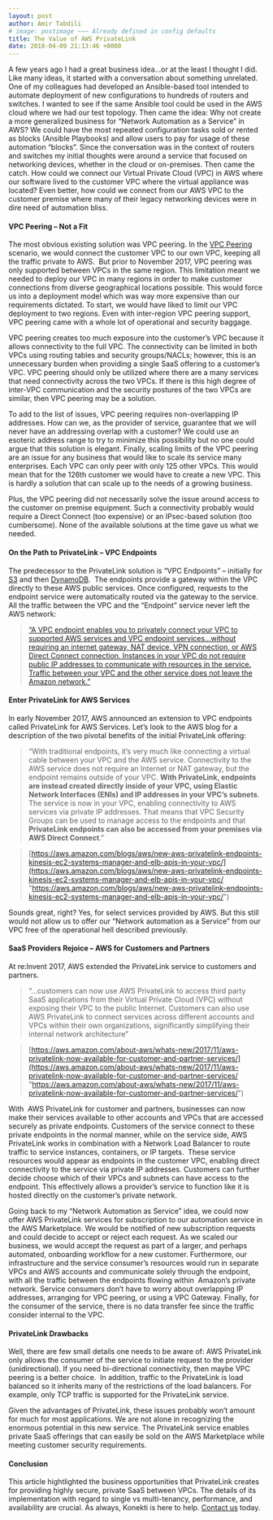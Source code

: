 ```yaml
---
layout: post
author: Amir Tabdili
# image: postimage ~~~ Already defined in config defaults
title: The Value of AWS PrivateLink
date: 2018-04-09 21:13:46 +0000
---
```

A few years ago I had a great business idea…or at the least I thought I did. Like many ideas, it started with a conversation about something unrelated. One of my colleagues had developed an Ansible-based tool intended to automate deployment of new configurations to hundreds of routers and switches. I wanted to see if the same Ansible tool could be used in the AWS cloud where we had our test topology. Then came the idea: Why not create a more generalized business for “Network Automation as a Service” in AWS? We could have the most repeated configuration tasks sold or rented as blocks (Ansible Playbooks) and allow users to pay for usage of these automation “blocks”. Since the conversation was in the context of routers and switches my initial thoughts were around a service that focused on networking devices, whether in the cloud or on-premises.  Then came the catch. How could we connect our Virtual Private Cloud (VPC) in AWS where our software lived to the customer VPC where the virtual appliance was located? Even better, how could we connect from our AWS VPC to the customer premise where many of their legacy networking devices were in dire need of automation bliss.

#### VPC Peering – Not a Fit

The most obvious existing solution was VPC peering. In the [VPC Peering](https://docs.aws.amazon.com/AmazonVPC/latest/UserGuide/vpc-peering.html) scenario, we would connect the customer VPC to our own VPC, keeping all the traffic private to AWS.  But prior to November 2017, VPC peering was only supported between VPCs in the same region. This limitation meant we needed to deploy our VPC in many regions in order to make customer connections from diverse geographical locations possible. This would force us into a deployment model which was way more expensive than our requirements dictated. To start, we would have liked to limit our VPC deployment to two regions. Even with inter-region VPC peering support, VPC peering came with a whole lot of operational and security baggage.

VPC peering creates too much exposure into the customer’s VPC because it allows connectivity to the full VPC. The connectivity can be limited in both VPCs using routing tables and security groups/NACLs; however, this is an unnecessary burden when providing a single SaaS offering to a customer’s VPC. VPC peering should only be utilized where there are a many services that need connectivity across the two VPCs. If there is this high degree of inter-VPC communication and the security postures of the two VPCs are similar, then VPC peering may be a solution.

To add to the list of issues, VPC peering requires non-overlapping IP addresses. How can we, as the provider of service, guarantee that we will never have an addressing overlap with a customer? We could use an esoteric address range to try to minimize this possibility but no one could argue that this solution is elegant. Finally, scaling limits of the VPC peering are an issue for any business that would like to scale its service many enterprises. Each VPC can only peer with only 125 other VPCs. This would mean that for the 126th customer we would have to create a new VPC. This is hardly a solution that can scale up to the needs of a growing business.

Plus, the VPC peering did not necessarily solve the issue around access to the customer on premise equipment. Such a connectivity probably would require a Direct Connect (too expensive) or an IPsec-based solution (too cumbersome). None of the available solutions at the time gave us what we needed.

#### On the Path to PrivateLink – VPC Endpoints

The predecessor to the PrivateLink solution is “VPC Endpoints” – initially for [S3](https://aws.amazon.com/blogs/aws/new-vpc-endpoint-for-amazon-s3/) and then [DynamoDB](https://aws.amazon.com/blogs/aws/new-vpc-endpoints-for-dynamodb/).  The endpoints provide a gateway within the VPC directly to these AWS public services. Once configured, requests to the endpoint service were automatically routed via the gateway to the service. All the traffic between the VPC and the “Endpoint” service never left the AWS network:

> [“A VPC endpoint enables you to privately connect your VPC to supported AWS services and VPC endpoint services…without requiring an internet gateway, NAT device, VPN connection, or AWS Direct Connect connection. Instances in your VPC do not require public IP addresses to communicate with resources in the service. Traffic between your VPC and the other service does not leave the Amazon network.”]( https://docs.aws.amazon.com/AmazonVPC/latest/UserGuide/vpc-endpoints.html)

#### Enter PrivateLink for AWS Services

In early November 2017, AWS announced an extension to VPC endpoints called PrivateLink for AWS Services. Let’s look to the AWS blog for a description of the two pivotal benefits of the initial PrivateLink offering:

> “With traditional endpoints, it’s very much like connecting a virtual cable between your VPC and the AWS service. Connectivity to the AWS service does not require an Internet or NAT gateway, but the endpoint remains outside of your VPC. **With PrivateLink, endpoints are instead created directly inside of your VPC, using Elastic Network Interfaces (ENIs) and IP addresses in your VPC’s subnets**. The service is now in your VPC, enabling connectivity to AWS services via private IP addresses. That means that VPC Security Groups can be used to manage access to the endpoints and that **PrivateLink endpoints can also be accessed from your premises via AWS Direct Connect**.”

>[https://aws.amazon.com/blogs/aws/new-aws-privatelink-endpoints-kinesis-ec2-systems-manager-and-elb-apis-in-your-vpc/](https://aws.amazon.com/blogs/aws/new-aws-privatelink-endpoints-kinesis-ec2-systems-manager-and-elb-apis-in-your-vpc/ "https://aws.amazon.com/blogs/aws/new-aws-privatelink-endpoints-kinesis-ec2-systems-manager-and-elb-apis-in-your-vpc/")


Sounds great, right? Yes, for select services provided by AWS. But this still would not allow us to offer our “Network automation as a Service” from our VPC free of the operational hell described previously.

#### SaaS Providers Rejoice – AWS for Customers and Partners

At re:Invent 2017, AWS extended the PrivateLink service to customers and partners.

> “…customers can now use AWS PrivateLink to access third party SaaS applications from their Virtual Private Cloud (VPC) without exposing their VPC to the public Internet. Customers can also use AWS PrivateLink to connect services across different accounts and VPCs within their own organizations, significantly simplifying their internal network architecture”

> [https://aws.amazon.com/about-aws/whats-new/2017/11/aws-privatelink-now-available-for-customer-and-partner-services/](https://aws.amazon.com/about-aws/whats-new/2017/11/aws-privatelink-now-available-for-customer-and-partner-services/ "https://aws.amazon.com/about-aws/whats-new/2017/11/aws-privatelink-now-available-for-customer-and-partner-services/")

With  AWS PrivateLink for customer and partners, businesses can now make their services available to other accounts and VPCs that are accessed securely as private endpoints. Customers of the service connect to these private endpoints in the normal manner, while on the service side, AWS PrivateLink works in combination with a Network Load Balancer to route traffic to service instances, containers, or IP targets.  These service resources would appear as endpoints in the customer VPC, enabling direct connectivity to the service via private IP addresses. Customers can further decide choose which of their VPCs and subnets can have access to the endpoint. This effectively allows a provider’s service to function like it is hosted directly on the customer’s private network.

Going back to my “Network Automation as Service” idea, we could now offer AWS PrivateLink services for subscription to our automation service in the AWS Marketplace. We would be notified of new subscription requests and could decide to accept or reject each request. As we scaled our business, we would accept the request as part of a larger, and perhaps automated, onboarding workflow for a new customer. Furthermore, our infrastructure and the service consumer’s resources would run in separate VPCs and AWS accounts and communicate solely through the endpoint, with all the traffic between the endpoints flowing within  Amazon’s private network. Service consumers don’t have to worry about overlapping IP addresses, arranging for VPC peering, or using a VPC Gateway. Finally, for the consumer of the service, there is no data transfer fee since the traffic consider internal to the VPC.

#### PrivateLink Drawbacks

Well, there are few small details one needs to be aware of: AWS PrivateLink only allows the consumer of the service to initiate request to the provider (unidirectional). If you need bi-directional connectivity, then maybe VPC peering is a better choice.  In addition, traffic to the PrivateLink is load balanced so it inherits many of the restrictions of the load balancers. For example, only TCP traffic is supported for the PrivateLink service.

Given the advantages of PrivateLink, these issues probably won’t amount for much for most applications. We are not alone in recognizing the enormous potential in this new service. The PrivateLink service enables private SaaS offerings that can easily be sold on the AWS Marketplace while meeting customer security requirements.

#### Conclusion

This article hightlighted the business opportunities that PrivateLink creates for providing highly secure, private SaaS between VPCs. The details of its implementation with regard to single vs multi-tenancy, performance, and availability are crucial. As always, Konekti is here to help. [Contact us](https://konekti.us/#contact-us "Contact Us") today.